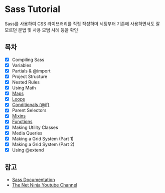 # Sass Tutorial
Sass를 사용하여 CSS 라이브러리를 직접 작성하며 세팅부터 기존에 사용하면서도 잘 모르던 문법 및 사용 모범 사례 등을 확인


## 목차
- [x] Compiling Sass 
- [x] Variables
- [x] Partials & @import
- [x] Project Structure
- [x] Nested Rules
- [x] Using Math
- [x] [Maps](/docs/08-maps.md)
- [x] [Loops](/docs/09-loops.md)
- [x] [Conditionals (@if)](/docs/10-conditionals.md)
- [x] Parent Selectors
- [x] [Mixins](/docs/11-mixins.md)
- [x] [Functions](/docs/12-functions.md)
- [x] Making Utility Classes
- [x] Media Queries
- [x] Making a Grid System (Part 1)
- [x] Making a Grid System (Part 2)
- [x] Using @extend

## 참고
- [Sass Documentation](https://sass-lang.com/)
- [The Net Ninja Youtube Channel](https://www.youtube.com/watch?v=_kqN4hl9bGc&ab_channel=TheNetNinja)
